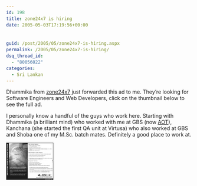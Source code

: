 ```yaml
---
id: 198
title: zone24x7 is hiring
date: 2005-05-03T17:19:56+00:00


guid: /post/2005/05/zone24x7-is-hiring.aspx
permalink: /2005/05/zone24x7-is-hiring/
dsq_thread_id:
  - "80056022"
categories:
  - Sri Lankan
---
```

<p>Dhammika from <a href="http://www.zone24x7.com/home/index.htm">zone24x7</a> just forwarded this ad to me. They&rsquo;re looking for Software Engineers and Web Developers, click on the thumbnail below to see the full ad.</p>
<p>I personally know a handful of&nbsp;the guys who work here. Starting with Dhammika (a brilliant mind) who worked with me at GBS (now <a href="http://www.atlantisonetech.com/">AOT</a>), Kanchana (she started the first QA unit at Virtusa) who also worked at GBS and Shoba one of my M.Sc. batch mates. Definitely a good place to work at.</p>
<p><a href="https://merill.net/wp-content/uploads/contentbinary/Zone24X7.jpg"><img height="101" alt="Zone24X7" src="/wp-content/uploads/contentbinary/Zone24X7_thumb.jpg" width="128" border="0" /></a></p>